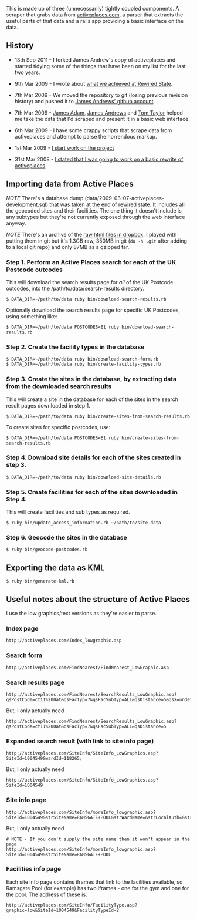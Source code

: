 This is made up of three (unnecessarily) tightly coupled components.  A scraper that grabs data from [activeplaces.com](http://activeplaces.com/), a parser that extracts the useful parts of that data and a rails app providing a basic interface on the data.

## History

* 13th Sep 2011 - I forked James Andrew's copy of activeplaces and started tidying some of the things that have been on my list for the last two years.

* 9th Mar 2009 - I wrote about [what we achieved at Rewired State](http://chrisroos.co.uk/blog/2009-03-09-hack-the-government-day-rewired-state).

* 7th Mar 2009 - We moved the repository to git (losing previous revision history) and pushed it to [James Andrews' github account](https://github.com/ja/activeplaces).

* 7th Mar 2009 - [James Adam](http://interblah.net/), [James Andrews](http://jamesandre.ws/) and [Tom Taylor](http://tomtaylor.co.uk/) helped me take the data that I'd scraped and present it in a basic web interface.

* 6th Mar 2009 - I have some crappy scripts that scrape data from activeplaces and attempt to parse the horrendous markup.

* 1st Mar 2009 - [I start work on the project](http://code.google.com/p/chrisroos/source/detail?r=1445)

* 31st Mar 2008 - [I stated that I was going to work on a basic rewrite of activeplaces](http://chrisroos.co.uk/blog/2008-03-31-another-project-public-swimming-pools-in-the-uk)

## Importing data from Active Places

*NOTE* There's a database dump (data/2009-03-07-activeplaces-development.sql) that was taken at the end of rewired state.  It includes all the geocoded sites and their facilities.  The one thing it doesn't include is any subtypes but they're not currently exposed through the web interface anyway.

*NOTE* There's an archive of the [raw html files in dropbox](http://dl.dropbox.com/u/10858/2009-03-07-activeplaces-scraped-data.tgz).  I played with putting them in git but it's 1.3GB raw, 350MB in git (`du -h .git` after adding to a local git repo) and only 87MB as a gzipped tar.

### Step 1. Perform an Active Places search for each of the UK Postcode outcodes

This will download the search results page for *all* of the UK Postcode outcodes, into the /path/to/data/search-results directory.

    $ DATA_DIR=~/path/to/data ruby bin/download-search-results.rb

Optionally download the search results page for specific UK Postcodes, using something like:

    $ DATA_DIR=~/path/to/data POSTCODES=E1 ruby bin/download-search-results.rb

### Step 2. Create the facility types in the database

    $ DATA_DIR=~/path/to/data ruby bin/download-search-form.rb
    $ DATA_DIR=~/path/to/data ruby bin/create-facility-types.rb

### Step 3. Create the sites in the database, by extracting data from the downloaded search results

This will create a site in the database for each of the sites in the search result pages downloaded in step 1.

    $ DATA_DIR=~/path/to/data ruby bin/create-sites-from-search-results.rb

To create sites for specific postcodes, use:

    $ DATA_DIR=~/path/to/data POSTCODES=E1 ruby bin/create-sites-from-search-results.rb

### Step 4. Download site details for each of the sites created in step 3.

    $ DATA_DIR=~/path/to/data ruby bin/download-site-details.rb

### Step 5. Create facilities for each of the sites downloaded in Step 4.

This will create facilities and sub types as required.

    $ ruby bin/update_access_information.rb ~/path/to/site-data

### Step 6. Geocode the sites in the database

    $ ruby bin/geocode-postcodes.rb

## Exporting the data as KML

    $ ruby bin/generate-kml.rb

## Useful notes about the structure of Active Places

I use the low graphics/text versions as they're easier to parse.

### Index page

    http://activeplaces.com/Index_lowgraphic.asp

### Search form

    http://activeplaces.com/FindNearest/FindNearest_LowGraphic.asp

### Search results page

    http://activeplaces.com/FindNearest/SearchResults_LowGraphic.asp?qsPostCode=ct11%200at&qsFacTyp=7&qsFacSubTyp=ALL&qsDistance=5&qsX=undefined&qsY=undefined&qsSearchFlag=2&qsDisablityExists=&qsMgmtId=&qsOrgId=&qsReFurbOp=&qsReFurb=&qsYearBuiltOP=&qsYearBuilt=&qsChngRooms=&qsOpenTime=&qsWeek=&qsClick=false&qsflgAdvQ=false&qsSearchCri=&qsSearchSum=

But, I only actually need

    http://activeplaces.com/FindNearest/SearchResults_LowGraphic.asp?qsPostCode=ct11%200at&qsFacTyp=7&qsFacSubTyp=ALL&qsDistance=5

### Expanded search result (with link to site info page)

    http://activeplaces.com/SiteInfo/SiteInfo_LowGraphics.asp?SiteId=1004549&wardId=118265;

But, I only actually need

    http://activeplaces.com/SiteInfo/SiteInfo_LowGraphics.asp?SiteId=1004549

### Site info page

    http://activeplaces.com/SiteInfo/moreInfo_lowgraphic.asp?SiteId=1004549&strSiteName=RAMSGATE+POOL&strWardName=&strLocalAuth=&strSiteAddress=Newington+Road%2C+%3Cbr%3ERamsgate%2DCT11+0QX&x=0&y=0

But, I only actually need

    # NOTE - If you don't supply the site name then it won't appear in the page
    http://activeplaces.com/SiteInfo/moreInfo_lowgraphic.asp?SiteId=1004549&strSiteName=RAMSGATE+POOL

### Facilities info page

Each site info page contains iframes that link to the facilities available, so Ramsgate Pool (for example) has two iframes - one for the gym and one for the pool.  The address of these is:

    http://activeplaces.com/SiteInfo/FacilityType.asp?graphic=low&SiteId=1004549&FacilityTypeId=2